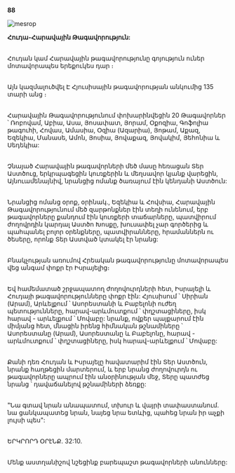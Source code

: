 **88**

![mesrop](https://volamar.ru/audio_video/foto/01/detbible/B188.BMP)

**Հուդա-Հարավային Թագավորություն:**

\
Հուդան կամ Հարավային թագավորությունը գոյություն ուներ մոտավորապես երեքուկես դար ։

\
Այն կազմալուծվել Է Հյուսիսային թագավորության անկումից 135 տարի անց ։

\
Հարավային Թագավորությունում փոխարինվեցին 20 Թագավորներ ՝ Ռոբովամ, Աբիա, Ասա, Յոսափատ, Յորամ, Օքոզիա, Գոֆոլիա թագուհի, Հովաս, Ամասիա, Օզիա (Ազարիա), Յոթամ, Աքազ, Եզեկիա, Մանասե, Ամոն, Յոսիա, Յովաքազ, Յովակիմ, Յեհոնիա և Սեդեկիա:

\
Չնայած Հարավային թագավորների մեծ մասը հեռացան Տեր Աստծուց, երկրպագեցին կուռքերին և մեղսավոր կյանք վարեցին, Այնուամենայնիվ, նրանցից ոմանք ծառայում էին կենդանի Աստծուն:

\
Նրանցից ոմանց օրոք, օրինակ., Եզեկիա և Հովսիա, Հարավային Թագավորությունում մեծ զարթոնքներ էին տեղի ունենում, երբ թագավորները քանդում էին կուռքերի տաճարները, պատվիրում ժողովրդին կարդալ Աստծո Խոսքը, խուսափել չար գործերից և պահպանել բոլոր օրենքները, պատվիրանները, հրամաններն ու ծեսերը, որոնք Տեր Աստված կտակել էր նրանց:

\
Բնակչության առումով Հրեական թագավորությունը մոտավորապես վեց անգամ փոքր էր Իսրայելից։

\
Եվ համեմատած շրջապատող ժողովուրդների հետ, Իսրայելի և Հուդայի թագավորությունները փոքր էին: Հյուսիսում ՝ Սիրիան (Արամ), Արևելքում ՝ Ասորեստանի և Բաբելոնի ուժեղ պետությունները, հարավ-արևմուտքում ՝ փղշտացիները, իսկ հարավ - արևելքում ՝ Մովաբը: նրանք, ովքեր պայքարում էին միմյանց հետ, մնացին իրենց հիմնական թշնամիները ՝ Ասորեստանը (Արամ), Ասորեստանը և Բաբելոնը, հարավ - արևմուտքում ՝ փղշտացիները, իսկ հարավ-արևելքում ՝ Մովաբը:

\
Քանի դեռ Հուդան և Իսրայելը հավատարիմ էին Տեր Աստծուն, նրանք հաղթեցին մարտերում, և երբ նրանց ժողովուրդն ու թագավորները ապրում էին անօրինության մեջ, Տերը պատժեց նրանց ՝ դավաճանելով թշնամիների ձեռքը:

\
"Նա գտավ նրան անապատում, տխուր և վայրի տափաստանում. նա ցանկապատեց նրան, նայեց նրա ետևից, պահեց նրան իր աչքի լույսի պես":

\
ԵՐԿՐՈՐԴ ՕՐէՆՔ. 32:10.

\
Մենք աստղանիշով նշեցինք բարեպաշտ թագավորների անունները:
